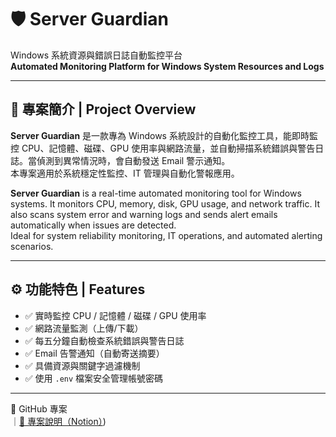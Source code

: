 # 🛡️ Server Guardian

Windows 系統資源與錯誤日誌自動監控平台  
**Automated Monitoring Platform for Windows System Resources and Logs**

---

## 📘 專案簡介 | Project Overview

**Server Guardian** 是一款專為 Windows 系統設計的自動化監控工具，能即時監控 CPU、記憶體、磁碟、GPU 使用率與網路流量，並自動掃描系統錯誤與警告日誌。當偵測到異常情況時，會自動發送 Email 警示通知。  
本專案適用於系統穩定性監控、IT 管理與自動化警報應用。

**Server Guardian** is a real-time automated monitoring tool for Windows systems. It monitors CPU, memory, disk, GPU usage, and network traffic. It also scans system error and warning logs and sends alert emails automatically when issues are detected.  
Ideal for system reliability monitoring, IT operations, and automated alerting scenarios.

---

## ⚙️ 功能特色 | Features

- ✅ 實時監控 CPU / 記憶體 / 磁碟 / GPU 使用率  
- ✅ 網路流量監測（上傳/下載）  
- ✅ 每五分鐘自動檢查系統錯誤與警告日誌  
- ✅ Email 告警通知（自動寄送摘要）  
- ✅ 具備資源與關鍵字過濾機制  
- ✅ 使用 `.env` 檔案安全管理帳號密碼
  
---

📂 GitHub 專案  
｜[📘 專案說明（Notion）](https://www.notion.so/Windows-Server-Guardian-1ff41100419980f08512c8f2ec28c639?pvs=4))
